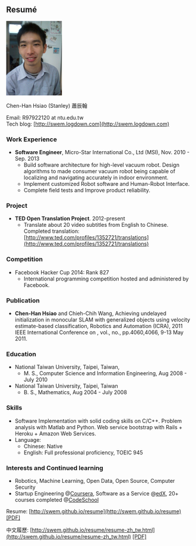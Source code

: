 ## Resumé


<img src="photo.jpg" alt="photo" style="width: 150px;"/>

Chen-Han Hsiao (Stanley) 蕭辰翰

Email: R97922120 at ntu.edu.tw  
Tech blog: [http://swem.logdown.com](http://swem.logdown.com)

### Work Experience

*   **Software Engineer**, Micro-Star International Co., Ltd (MSI),
    Nov. 2010 - Sep. 2013
    - Build software architecture for high-level vacuum robot. Design algorithms to made consumer vacuum robot being capable of localizing and navigating accurately in indoor environment. 
    - Implement customized Robot software and Human-Robot Interface.
    - Complete field tests and Improve product reliability.

### Project

*   **TED Open Translation Project**. 2012-present
    -  Translate about 20 video subtitles from English to Chinese. Completed translation: [http://www.ted.com/profiles/1352721/translations](http://www.ted.com/profiles/1352721/translations)

### Competition

*   Facebook Hacker Cup 2014: Rank 827
    - International programming competition hosted and administered by Facebook.

### Publication

*   **Chen-Han Hsiao** and Chieh-Chih Wang, Achieving undelayed initialization in monocular SLAM with generalized objects using velocity estimate-based classification, Robotics and Automation (ICRA), 2011 IEEE International Conference on , vol., no., pp.4060,4066, 9-13 May 2011.

### Education

*   National Taiwan University, Taipei, Taiwan, 
    * M. S., Computer Science and Information Engineering, Aug 2008 - July 2010
*   National Taiwan University, Taipei, Taiwan
    * B. S., Mathematics, Aug 2004 - July 2008

### Skills
*   Software Implementation with solid coding skills on C/C++. Problem analysis with Matlab and Python. Web service bootstrap with Rails + Heroku + Amazon Web Services.
*   Language:
    * Chinese: Native
    * English: Full professional proficiency, TOEIC 945

### Interests and Continued learning

*   Robotics, Machine Learning, Open Data, Open Source, Computer Security
*   Startup Engineering @[Coursera](https://www.coursera.org/), Software as a Service @[edX](https://www.edx.org/), 20+ courses completed @[CodeSchool](https://www.codeschool.com/)


Resume: [http://swem.github.io/resume](http://swem.github.io/resume) [[PDF]](https://raw.github.com/swem/resume/master/resume.pdf)

中文履歷: [http://swem.github.io/resume/resume-zh_tw.html](http://swem.github.io/resume/resume-zh_tw.html) [[PDF]](https://raw.github.com/swem/resume/master/resume-zh_tw.pdf)
